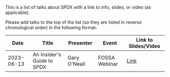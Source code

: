 This is a list of talks about SPDX with a link to info, slides, or video (as applicable). 

Please add talks to the top of the list (so they are listed in reverse chronological order) in the following format:

| Date | Title | Presenter | Event | Link to Slides/Video |
|--|--|--|--|--|
|2023-06-13|An Insider's Guide to SPDX|Gary O'Neall|FOSSA Webinar|[Link](https://www.brighttalk.com/webcast/17752/584752)|

